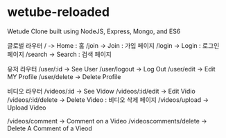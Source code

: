 # wetube-reloaded
Wetude Clone built using NodeJS, Express, Mongo, and ES6

글로벌 라우터
/ -> Home                   : 홈
/join -> Join               : 가입 페이지
/login -> Login             : 로그인 페이지
/search -> Search           : 검색 페이지

유저 라우터
/user/:id -> See User
/user/logout -> Log Out
/user/edit -> Edit MY Profile
/user/delete -> Delete Profile

비디오 라우터
/videos/:id -> See Vidow
/videos/:id/edit -> Edit Vidio
/videos/:id/delete -> Delete Video       : 비디오 삭제 페이지
/videos/upload -> Upload Video




/videos/comment -> Comment on a Video
/videoscomments/delete -> Delete A Comment of a Vieod
